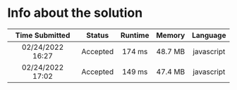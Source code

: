 # Info about the solution

|  Time Submitted  |  Status  | Runtime | Memory  |  Language  |
| :--------------: | :------: | :-----: | :-----: | :--------: |
| 02/24/2022 16:27 | Accepted | 174 ms  | 48.7 MB | javascript |
| 02/24/2022 17:02 | Accepted | 149 ms  | 47.4 MB | javascript |
